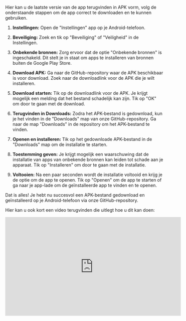 Hier kan u de laatste versie van de app terugvinden in APK vorm, volg de onderstaande stappen om de app correct te downloaden en te kunnen gebruiken.

1. **Instellingen:** Open de "Instellingen" app op je Android-telefoon.

2. **Beveiliging:** Zoek en tik op "Beveiliging" of "Veiligheid" in de Instellingen.

3. **Onbekende bronnen:** Zorg ervoor dat de optie "Onbekende bronnen" is ingeschakeld. Dit stelt je in staat om apps te installeren van bronnen buiten de Google Play Store.

4. **Download APK:** Ga naar de GitHub-repository waar de APK beschikbaar is voor download. Zoek naar de downloadlink voor de APK die je wilt installeren.

5. **Download starten:** Tik op de downloadlink voor de APK. Je krijgt mogelijk een melding dat het bestand schadelijk kan zijn. Tik op "OK" om door te gaan met de download.

6. **Terugvinden in Downloads:** Zodra het APK-bestand is gedownload, kun je het vinden in de "Downloads" map van onze GitHub-repository. Ga naar de map "Downloads" in de repository om het APK-bestand te vinden.

7. **Openen en installeren:** Tik op het gedownloade APK-bestand in de "Downloads" map om de installatie te starten.

8. **Toestemming geven:** Je krijgt mogelijk een waarschuwing dat de installatie van apps van onbekende bronnen kan leiden tot schade aan je apparaat. Tik op "Installeren" om door te gaan met de installatie.

9. **Voltooien:** Na een paar seconden wordt de installatie voltooid en krijg je de optie om de app te openen. Tik op "Openen" om de app te starten of ga naar je app-lade om de geïnstalleerde app te vinden en te openen.

Dat is alles! Je hebt nu succesvol een APK-bestand gedownload en geïnstalleerd op je Android-telefoon via onze GitHub-repository.

Hier kan u ook kort een video terugvinden die uitlegt hoe u dit kan doen:
<iframe width="560" height="315" src="https://www.youtube.com/watch?v=Ehlzt2OXI4c" frameborder="0" allowfullscreen></iframe>

